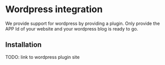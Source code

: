 # Wordpress integration

We provide support for wordpress by providing a plugin. Only provide the
APP Id of your website and your wordpress blog is ready to go.

## Installation

TODO: link to wordpress plugin site
